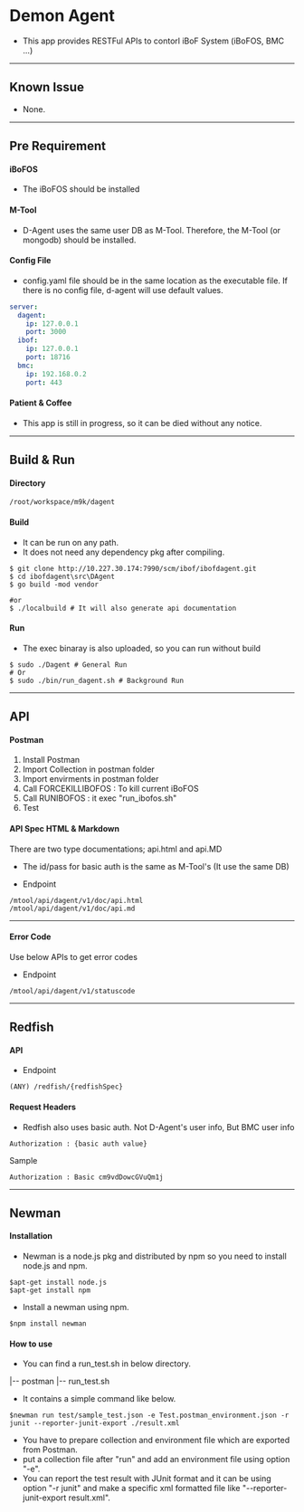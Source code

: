 # Demon Agent

*  This app provides RESTFul APIs to contorl iBoF System (iBoFOS, BMC ...)

***

## Known Issue
* None.

***

## Pre Requirement
#### iBoFOS
* The iBoFOS should be installed

#### M-Tool
* D-Agent uses the same user DB as M-Tool. Therefore, the M-Tool (or mongodb) should be installed. 

#### Config File
* config.yaml file should be in the same location as the executable file.
If there is no config file, d-agent will use default values.
```yaml
server:
  dagent:
    ip: 127.0.0.1
    port: 3000
  ibof:
    ip: 127.0.0.1
    port: 18716
  bmc:
    ip: 192.168.0.2
    port: 443
```

#### Patient & Coffee
* This app is still in progress, so it can be died without any notice.

***

## Build & Run
#### Directory
``` 
/root/workspace/m9k/dagent
```

#### Build
* It can be run on any path.
* It does not need any dependency pkg after compiling.
```shell script
$ git clone http://10.227.30.174:7990/scm/ibof/ibofdagent.git
$ cd ibofdagent\src\DAgent
$ go build -mod vendor

#or
$ ./localbuild # It will also generate api documentation
```
#### Run
* The exec binaray is also uploaded, so you can run without build
```shell script
$ sudo ./Dagent # General Run
# Or
$ sudo ./bin/run_dagent.sh # Background Run 
```

***

## API
#### Postman
1. Install Postman
2. Import Collection in postman folder
3. Import envirments in postman folder
4. Call FORCEKILLIBOFOS
    : To kill current iBoFOS  
5. Call RUNIBOFOS 
    : it exec "run_ibofos.sh"
6. Test

#### API Spec HTML & Markdown
There are two type documentations; api.html and api.MD
* The id/pass for basic auth is the same as M-Tool's (It use the same DB)

* Endpoint  
```
/mtool/api/dagent/v1/doc/api.html
/mtool/api/dagent/v1/doc/api.md
```

***

#### Error Code
Use below APIs to get error codes

* Endpoint
```
/mtool/api/dagent/v1/statuscode
```

***

## Redfish
#### API
* Endpoint
```
(ANY) /redfish/{redfishSpec}
```
  

#### Request Headers
* Redfish also uses basic auth. Not D-Agent's user info, But BMC user info 
```
Authorization : {basic auth value}
```

Sample
```
Authorization : Basic cm9vdDowcGVuQm1j
```

***

## Newman

#### Installation

- Newman is a node.js pkg and distributed by npm so you need to install node.js and npm.

```
$apt-get install node.js
$apt-get install npm
```

- Install a newman using npm.

```
$npm install newman
```

#### How to use

- You can find a run_test.sh in below directory.

 |-- postman
        |-- run_test.sh

- It contains a simple command like below.

```
$newman run test/sample_test.json -e Test.postman_environment.json -r junit --reporter-junit-export ./result.xml
```

- You have to prepare collection and environment file which are exported from Postman.
- put a collection file after "run" and add an environment file using option "-e".
- You can report the test result with JUnit format and it can be using option "-r junit" and make a specific xml formatted file like "--reporter-junit-export result.xml".
